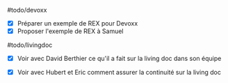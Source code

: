#todo/devoxx
- [x] Préparer un exemple de REX pour Devoxx
- [x] Proposer l'exemple de REX à Samuel

#todo/livingdoc
- [x] Voir avec David Berthier ce qu'il a fait sur la living doc dans son équipe
- [X] Voir avec Hubert et Eric comment assurer la continuité sur la living doc

